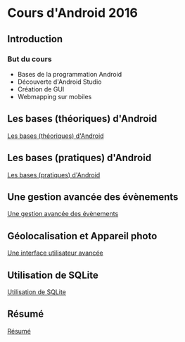 # Cours d'Android 2016

## Introduction

### But du cours

* Bases de la programmation Android
* Découverte d'Android Studio
* Création de GUI
* Webmapping sur mobiles

## Les bases (théoriques) d'Android

[Les bases (théoriques) d'Android](<1_les_bases_theoriques_d_android/Les bases (théoriques) d'Android.pdf>)

## Les bases (pratiques) d'Android

[Les bases (pratiques) d'Android](2_les_bases_pratiques_d_android/README.md)

## Une gestion avancée des évènements

[Une gestion avancée des évènements](3_gestion_evenements/README.md)

## Géolocalisation et Appareil photo

[Une interface utilisateur avancée](4_geoloc_camera/README.md)

## Utilisation de SQLite

[Utilisation de SQLite](6_utilisation_sqlite/SQLite.pdf)

## Résumé

[Résumé](7_resume/README.md)
